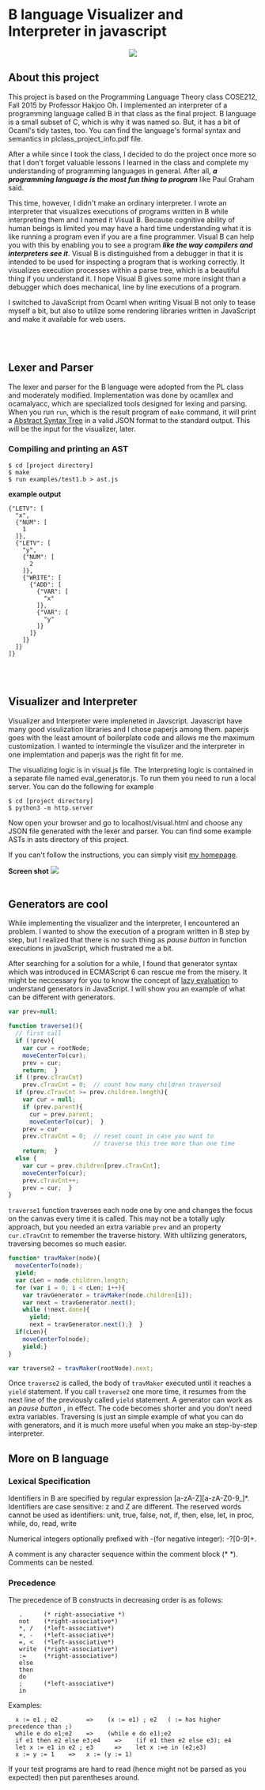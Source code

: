 # B language Visualizer and Interpreter in javascript

<p align="center">
  <img src="demo.gif">
</p>


About this project
-------------------
This project is based on the Programming Language Theory class COSE212, Fall 2015 by Professor Hakjoo Oh. I implemented an interpreter of a programming language called B in that class as the final project. B language is a small subset of C, which is why it was named so. But, it has a bit of Ocaml's tidy tastes, too. You can find the language's formal syntax and semantics in plclass_project_info.pdf file.

After a while since I took the class, I decided to do the project once more so that I don't forget valuable lessons I learned in the class and complete my understanding of programming languages in general. After all, ***a programming language is the most fun thing to program*** like Paul Graham said.

This time, however, I didn't make an ordinary interpreter. I wrote an interpreter that visualizes executions of programs written in B while interpreting them and I named it Visual B. Because cognitive ability of human beings is limited you may have a hard time understanding what it is like running a program even if you are a fine programmer. Visual B can help you with this by enabling you to see a program ***like the way compilers and interpreters see it***. Visual B is distinguished from a debugger in that it is intended to be used for inspecting a program that is working correctly. It visualizes execution processes within a parse tree, which is a beautiful thing if you understand it. I hope Visual B gives some more insight than a debugger which does mechanical, line by line executions of a program.

I switched to JavaScript from Ocaml when writing Visual B not only to tease myself a bit, but also to utilize some rendering libraries written in JavaScript and make it available for web users.

<br/>
<br/>

Lexer and Parser
-----------------
The lexer and parser for the B language were adopted from the PL class and moderately modified. Implementation was done by ocamllex and ocamalyacc, which are specialized tools designed for lexing and parsing. When you run `run`, which is the result program of `make` command, it will print a <a href="https://en.wikipedia.org/wiki/Abstract_syntax_tree">Abstract Syntax Tree</a> in a valid JSON format to the standard output. This will be the input for the visualizer, later.

### Compiling and printing an AST
```
$ cd [project directory]
$ make
$ run examples/test1.b > ast.js
```

**example output**
```
{"LETV": [
  "x",
  {"NUM": [
    1
  ]},
  {"LETV": [
    "y",
    {"NUM": [
      2
    ]},
    {"WRITE": [
      {"ADD": [
        {"VAR": [
          "x"
        ]},
        {"VAR": [
          "y"
        ]}
      ]}
    ]}
  ]}
]}
```
<br/>
<br/>

Visualizer and Interpreter
------------
Visualizer and Interpreter were impleneted in Javscript. Javascript have many good visulization libraries and I chose paperjs among them. paperjs goes with the least amount of boilerplate code and allows me the maximum customization. I wanted to intermingle the visulizer and the interpreter in one implemtation and paperjs was the right fit for me.

The visualizing logic is in visual.js file. The Interpreting logic is contained in a separate file named eval_generator.js. To run them you need to run a local server. You can do the following for example
```
$ cd [project directory]
$ python3 -m http.server
```
Now open your browser and go to localhost/visual.html and choose any JSON file generated with the lexer and parser. You can find some example ASTs in asts directory of this project.

If you can't follow the instructions, you can simply visit <a href="http://derek-kim.com/static/assets/html/visual.html">my homepage</a>.
</br>

**Screen shot**
<img src="screenshot.png">
<br/>
<br/>

Generators are cool
--------------------
While implementing the visualizer and the interpreter, I encountered an problem. I wanted to show the execution of a program written in B step by step, but I realized that there is no such thing as *pause button* in function executions in javaScript, which frustrated me a bit.

After searching for a solution for a while, I found that generator syntax which was introduced in ECMAScript 6 can rescue me from the misery. It might be neccessary for you to know the concept of <a href="https://en.wikipedia.org/wiki/Lazy_evaluation">lazy evaluation</a> to understand generators in JavaScript. I will show you an example of what can be different with generators.

```javascript
var prev=null;

function traverse1(){
  // first call
  if (!prev){
    var cur = rootNode;
    moveCenterTo(cur);
    prev = cur;
    return;  }
  if (!prev.cTravCnt)
    prev.cTravCnt = 0;  // count how many children traversed
  if (prev.cTravCnt >= prev.children.length){
    var cur = null;
    if (prev.parent){
      cur = prev.parent;
      moveCenterTo(cur);  }
    prev = cur
    prev.cTravCnt = 0;  // reset count in case you want to
                        // traverse this tree more than one time
    return;  }
  else {
    var cur = prev.children[prev.cTravCnt];
    moveCenterTo(cur);
    prev.cTravCnt++;
    prev = cur;  }
}
```

`traverse1` function traverses each node one by one and changes the focus on the canvas every time it is called. This may not be a totally ugly approach, but you needed an extra variable `prev` and an property `cur.cTravCnt` to remember the traverse history. With ultilizing generators, traversing becomes so much easier.

```javascript
function* travMaker(node){
  moveCenterTo(node);
  yield;
  var cLen = node.children.length;
  for (var i = 0; i < cLen; i++){
    var travGenerator = travMaker(node.children[i]);
    var next = travGenerator.next();
    while (!next.done){
      yield;
      next = travGenerator.next();}  }
  if(cLen){
    moveCenterTo(node);
    yield;}
}

var traverse2 = travMaker(rootNode).next;

```
Once `traverse2` is called, the body of `travMaker` executed until it reaches a `yield` statement. If you call `traverse2` one more time, it resumes from the next line of the previously called `yield` statement. A generator can work as an *pause button* , in effect. The code becomes shorter and you don't need extra variables. Traversing is just an simple example of what you can do with generators, and it is much more useful when you make an step-by-step interpreter.


More on B language
------------------

### Lexical Specification
Identifiers in B are specified by regular expression [a-zA-Z][a-zA-Z0-9_]*.
Identifiers are case sensitive: z and Z are different.
The reserved words cannot be used as identifiers: unit, true, false,
  not, if, then, else, let, in proc, while, do, read, write

Numerical integers optionally prefixed with -(for negative integer): -?[0-9]+.

A comment is any character sequence within the comment block (* *).
Comments can be nested.

### Precedence
The precedence of B constructs in decreasing order is as follows:

```
   .      (* right-associative *)
   not    (*right-associative*)
   *, /   (*left-associative*)  
   +, -   (*left-associative*)
   =, <   (*left-associative*)
   write  (*right-associative*)
   :=     (*right-associative*)
   else   
   then
   do
   ;      (*left-associative*)
   in     
```

Examples:
```
  x := e1 ; e2        =>    (x := e1) ; e2   ( := has higher precedence than ;)
  while e do e1;e2    =>    (while e do e1);e2
  if e1 then e2 else e3;e4    =>    (if e1 then e2 else e3); e4
  let x := e1 in e2 ; e3      =>    let x :=e in (e2;e3)
  x := y := 1    =>   x := (y := 1)
```
If your test programs are hard to read (hence might not be parsed as you expected) then
put parentheses around.
